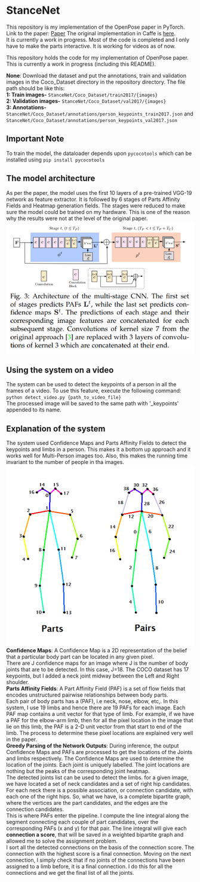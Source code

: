 # StanceNet

This repository is my implementation of the OpenPose paper in PyTorch. Link to the paper: [Paper](https://arxiv.org/abs/1611.08050)
The original implementation in Caffe is [here](https://github.com/ZheC/Realtime_Multi-Person_Pose_Estimation). <br> 
It is currently a work in progress. Most of the code is completed and I only have to make the parts interactive. It is working for videos as of now.

This repository holds the code for my implementation of OpenPose paper. This is currently a work in progress (including this README).

**None**: Download the dataset and put the annotations, train and validation images in the Coco_Dataset directory in the repository directory. The file path should be like this:\
**1: Train images-** `StanceNet/Coco_Dataset/train2017/{images}`\
**2: Validation images-** `StanceNet/Coco_Dataset/val2017/{images}`\
**3: Annotations-** `StanceNet/Coco_Dataset/annotations/person_keypoints_train2017.json` and `StanceNet/Coco_Dataset/annotations/person_keypoints_val2017.json`

## Important Note
To train the model, the dataloader depends upon `pycocotools` which can be installed using `pip install pycocotools`

## The model architecture
As per the paper, the model uses the first 10 layers of a pre-trained VGG-19 network as feature extractor. It is followed by 6 stages of Parts Affinity Fields and Heatmap generation fields. The stages were reduced to make sure the model could be trained on my hardware. 
This is one of the reason why the results were not at the level of the original paper.
![Model Architectue](https://github.com/myidispg/StanceNet/blob/master/readme_media/model_architecture.png)

## Using the system on a video
The system can be used to detect the keypoints of a person in all the frames of a video. To use this feature, execute the following command:<br>
`python detect_video.py {path_to_video_file}`<br>
The processed image will be saved to the same path with '_keypoints' appended to its name.

## Explanation of the system
The system used Confidence Maps and Parts Affinity Fields to detect the keypoints and limbs in a person. This makes it a bottom up approach and it works well for Multi-Person images too. Also, this makes the running time invariant to the number of people in tha images.<br>
![Parts and Limbs Skeleton](https://github.com/myidispg/StanceNet/blob/master/readme_media/parts_and_skeleton.png)<br>
**Confidence Maps**: A Confidence Map is a 2D representation of the belief that a particular body part can be located in any given pixel.<br>
There are J confidence maps for an image where J is the number of body joints that are to be detected. In this case, J=18. The COCO dataset has 17 keypoints, but I added a neck joint midway between the Left and Right shoulder.<br>
**Parts Affinity Fields**: A Part Affinity Field (PAF) is a set of flow fields that encodes unstructured pairwise relationships between body parts. <br>
Each pair of body parts has a (PAF), i.e neck, nose, elbow, etc,. In this system, I use 19 limbs and hence there are 19 PAFs for each image. Each PAF map contains a unit vector for that type of limb. For example, if we have a PAF for the elbow-arm limb, then for all the pixel location in the image that lie on this limb, the PAF is a 2-D unit vector from that start to end of the limb. The process to determine these pixel locations are explained very well in the paper.<br>
**Greedy Parsing of the Network Outputs**: During inference, the output Confidence Maps and PAFs are processed to get the locations of the Joints and limbs respectively. The Confidence Maps are used to determine the location of the joints. Each joint is uniquely labelled. The joint locations are nothing but the peaks of the corresponding joint heatmap.<br>
The detected joints list can be used to detect the limbs. for a given image, we have located a set of neck candidates and a set of right hip candidates. For each neck there is a possible association, or connection candidate, with each one of the right hips. So, what we have, is a complete bipartite graph, where the vertices are the part candidates, and the edges are the connection candidates. <br>
This is where PAFs enter the pipeline. I compute the line integral along the segment connecting each couple of part candidates, over the corresponding PAFs (x and y) for that pair. The line integral will give each **connection a score**, that will be saved in a weighted bipartite graph and allowed me to solve the assignment problem.<br>
I sort all the detected connections on the basis of the connection score. The connection with the highest score is a final connection. Moving on the next connection, I simply check that if no joints of the connections have been assigned to a limb before, it is a final connection. I do this for all the connections and we get the final list of all the joints.
